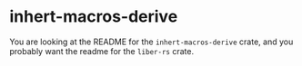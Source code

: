 # inhert-macros-derive
You are looking at the README for the `inhert-macros-derive` crate, and you probably want the readme for the `liber-rs` crate.  